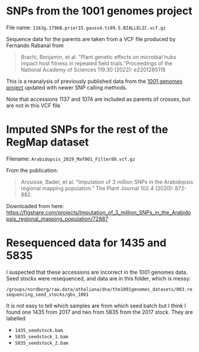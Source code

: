# SNPs from the 1001 genomes project

File name:
`1163g.179kB.prior15.gauss4.ts99.5.BIALLELIC.vcf.gz`

Sequence data for the parents are taken from a VCF file produced by Fernando
Rabanal from

> Brachi, Benjamin, et al. "Plant genetic effects on microbial hubs impact host fitness in repeated field trials."Proceedings of the National Academy of Sciences 119.30 (2022): e2201285119

This is a reanalysis of previously published data from the [1001 genomes project](https://1001genomes.org/)
updated with newer SNP calling methods.

Note that accessions 1137 and 1074 are included as parents of crosses, but are
not in this VCF file.

# Imputed SNPs for the rest of the RegMap dataset

Filename:
`Arabidopsis_2029_Maf001_Filter80.vcf.gz`

From the publication:

> Arouisse, Bader, et al. "Imputation of 3 million SNPs in the Arabidopsis regional mapping population." The Plant Journal 102.4 (2020): 872-882.

Downloaded from here:
https://figshare.com/projects/Imputation_of_3_million_SNPs_in_the_Arabidopsis_regional_mapping_population/72887

# Resequenced data for 1435 and 5835

I suspected that these accessions are incorrect in the 1001 genomes data.
Seed stocks were resequenced, and data are in this folder, which is messy:

`/groups/nordborg/raw.data/athaliana/dna/the1001genomes_datasets/003.resequencing_seed_stocks/gbs_1001`

It is not easy to tell which samples are from which seed batch but I think I 
found one 1435 from 2017 and two from 5835 from the 2017 stock.
They are labelled

- `1435_seedstock.bam`
- `5835_seedstock_1.bam`
- `5835_seedstock_2.bam`